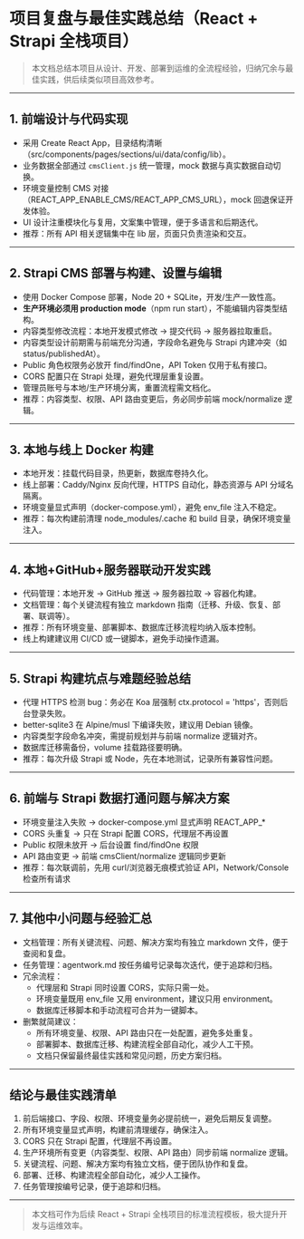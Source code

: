 # 项目复盘与最佳实践总结（React + Strapi 全栈项目）

> 本文档总结本项目从设计、开发、部署到运维的全流程经验，归纳冗余与最佳实践，供后续类似项目高效参考。

---

## 1. 前端设计与代码实现

- 采用 Create React App，目录结构清晰（src/components/pages/sections/ui/data/config/lib）。
- 业务数据全部通过 `cmsClient.js` 统一管理，mock 数据与真实数据自动切换。
- 环境变量控制 CMS 对接（REACT_APP_ENABLE_CMS/REACT_APP_CMS_URL），mock 回退保证开发体验。
- UI 设计注重模块化与复用，文案集中管理，便于多语言和后期迭代。
- 推荐：所有 API 相关逻辑集中在 lib 层，页面只负责渲染和交互。

---

## 2. Strapi CMS 部署与构建、设置与编辑

- 使用 Docker Compose 部署，Node 20 + SQLite，开发/生产一致性高。
- **生产环境必须用 production mode**（npm run start），不能编辑内容类型结构。
- 内容类型修改流程：本地开发模式修改 → 提交代码 → 服务器拉取重启。
- 内容类型设计前期需与前端充分沟通，字段命名避免与 Strapi 内建冲突（如 status/publishedAt）。
- Public 角色权限务必放开 find/findOne，API Token 仅用于私有接口。
- CORS 配置只在 Strapi 处理，避免代理层重复设置。
- 管理员账号与本地/生产环境分离，重置流程需文档化。
- 推荐：内容类型、权限、API 路由变更后，务必同步前端 mock/normalize 逻辑。

---

## 3. 本地与线上 Docker 构建

- 本地开发：挂载代码目录，热更新，数据库卷持久化。
- 线上部署：Caddy/Nginx 反向代理，HTTPS 自动化，静态资源与 API 分域名隔离。
- 环境变量显式声明（docker-compose.yml），避免 env_file 注入不稳定。
- 推荐：每次构建前清理 node_modules/.cache 和 build 目录，确保环境变量注入。

---

## 4. 本地+GitHub+服务器联动开发实践

- 代码管理：本地开发 → GitHub 推送 → 服务器拉取 → 容器化构建。
- 文档管理：每个关键流程有独立 markdown 指南（迁移、升级、恢复、部署、联调等）。
- 推荐：所有环境变量、部署脚本、数据库迁移流程均纳入版本控制。
- 线上构建建议用 CI/CD 或一键脚本，避免手动操作遗漏。

---

## 5. Strapi 构建坑点与难题经验总结

- 代理 HTTPS 检测 bug：务必在 Koa 层强制 ctx.protocol = 'https'，否则后台登录失败。
- better-sqlite3 在 Alpine/musl 下编译失败，建议用 Debian 镜像。
- 内容类型字段命名冲突，需提前规划并与前端 normalize 逻辑对齐。
- 数据库迁移需备份，volume 挂载路径要明确。
- 推荐：每次升级 Strapi 或 Node，先在本地测试，记录所有兼容性问题。

---

## 6. 前端与 Strapi 数据打通问题与解决方案

- 环境变量注入失败 → docker-compose.yml 显式声明 REACT_APP_*
- CORS 头重复 → 只在 Strapi 配置 CORS，代理层不再设置
- Public 权限未放开 → 后台设置 find/findOne 权限
- API 路由变更 → 前端 cmsClient/normalize 逻辑同步更新
- 推荐：每次联调前，先用 curl/浏览器无痕模式验证 API，Network/Console 检查所有请求

---

## 7. 其他中小问题与经验汇总

- 文档管理：所有关键流程、问题、解决方案均有独立 markdown 文件，便于查阅和复盘。
- 任务管理：agentwork.md 按任务编号记录每次迭代，便于追踪和归档。
- 冗余流程：
  - 代理层和 Strapi 同时设置 CORS，实际只需一处。
  - 环境变量既用 env_file 又用 environment，建议只用 environment。
  - 数据库迁移脚本和手动流程可合并为一键脚本。
- 删繁就简建议：
  - 所有环境变量、权限、API 路由只在一处配置，避免多处重复。
  - 部署脚本、数据库迁移、构建流程全部自动化，减少人工干预。
  - 文档只保留最终最佳实践和常见问题，历史方案归档。

---

## 结论与最佳实践清单

1. 前后端接口、字段、权限、环境变量务必提前统一，避免后期反复调整。
2. 所有环境变量显式声明，构建前清理缓存，确保注入。
3. CORS 只在 Strapi 配置，代理层不再设置。
4. 生产环境所有变更（内容类型、权限、API 路由）同步前端 normalize 逻辑。
5. 关键流程、问题、解决方案均有独立文档，便于团队协作和复盘。
6. 部署、迁移、构建流程全部自动化，减少人工操作。
7. 任务管理按编号记录，便于追踪和归档。

---

> 本文档可作为后续 React + Strapi 全栈项目的标准流程模板，极大提升开发与运维效率。
